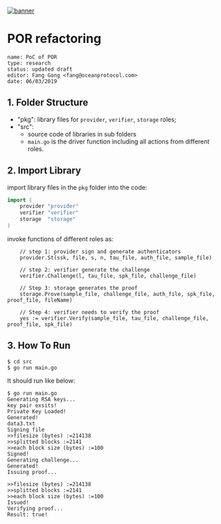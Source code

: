 [![banner](https://raw.githubusercontent.com/oceanprotocol/art/master/github/repo-banner%402x.png)](https://oceanprotocol.com)

# POR refactoring
```
name: PoC of POR
type: research
status: updated draft
editor: Fang Gong <fang@oceanprotocol.com>
date: 06/03/2019
```


## 1. Folder Structure

* "pkg": library files for `provider`, `verifier`, `storage` roles;
* "src": 
	* source code of libraries in sub folders
	* `main.go` is the driver function including all actions from different roles.


## 2. Import Library

import library files in the `pkg` folder into the code:

```go
import (
	provider "provider"
	verifier "verifier"
	storage  "storage"
)
```

invoke functions of different roles as:

```
	// step 1: provider sign and generate authenticators
	provider.St(ssk, file, s, n, tau_file, auth_file, sample_file)

	// step 2: verifier generate the challenge
	verifier.Challenge(l, tau_file, spk_file, challenge_file)

	// Step 3: storage generates the proof
	storage.Prove(sample_file, challenge_file, auth_file, spk_file, proof_file, fileName)

	// Step 4: verifier needs to verify the proof
	yes := verifier.Verify(sample_file, tau_file, challenge_file, proof_file, spk_file)
```

## 3. How To Run

```
$ cd src
$ go run main.go
```

It should run like below:

```
$ go run main.go
Generating RSA keys...
key pair exsits!
Private Key Loaded!
Generated!
data3.txt
Signing file 
>>filesize (bytes) :=214138
>>splitted blocks :=2141
>>each block size (bytes) :=100
Signed!
Generating challenge...
Generated!
Issuing proof...

>>filesize (bytes) :=214138
>>splitted blocks :=2141
>>each block size (bytes) :=100
Issued!
Verifying proof...
Result: true!
```



	
 
